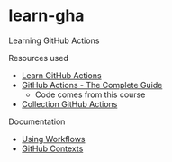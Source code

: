# learn-gha

Learning GitHub Actions

Resources used

* [Learn GitHub Actions](https://docs.github.com/en/actions/learn-github-actions)
* [GitHub Actions - The Complete Guide](https://www.udemy.com/course/github-actions-the-complete-guide/)
  * Code comes from this course
* [Collection GitHub Actions](https://learn.microsoft.com/en-us/collections/n5p4a5z7keznp5)


Documentation

* [Using Workflows](https://docs.github.com/en/actions/using-workflows)
* [GitHub Contexts](https://docs.github.com/en/actions/learn-github-actions/contexts)
